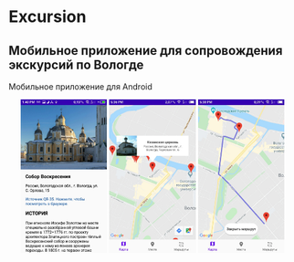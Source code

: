 # Excursion
## Мобильное приложение для сопровождения экскурсий по Вологде
Мобильное приложение для Android

<p align="center">
    <img src="https://github.com/romshke/Excursion/blob/master/screenshots/S00603-134039.jpg"  width="30%">
    <img src="https://github.com/romshke/Excursion/blob/master/screenshots/S00607-173607.jpg"  width="30%">
    <img src="https://github.com/romshke/Excursion/blob/master/screenshots/S00607-173815.jpg"  width="30%">
    
</p>